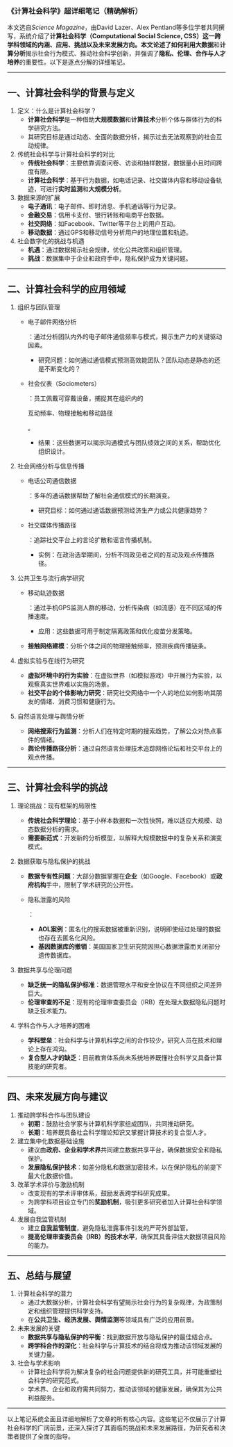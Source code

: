 ### 《计算社会科学》超详细笔记（精确解析）

本文选自*Science Magazine*，由David Lazer、Alex Pentland等多位学者共同撰写，系统介绍了**计算社会科学（Computational Social Science, CSS）这一跨学科领域的内涵、应用、挑战以及未来发展方向。本文论述了如何利用大数据**和**计算分析**揭示社会行为模式、推动社会科学创新，并强调了**隐私、伦理、合作与人才培养**的重要性。以下是逐点分解的详细笔记。

------

## 一、计算社会科学的背景与定义

1. 定义：什么是计算社会科学？
   - **计算社会科学**是一种借助**大规模数据**和**计算技术**分析个体与群体行为的科学研究方法。
   - 其研究目标是通过动态、全面的数据分析，揭示过去无法观察到的社会互动规律。
2. 传统社会科学与计算社会科学的对比
   - **传统社会科学**：主要依靠调查问卷、访谈和抽样数据，数据量小且时间跨度有限。
   - **计算社会科学**：基于行为数据，如电话记录、社交媒体内容和移动设备轨迹，可进行**实时监测**和**大规模分析**。
3. 数据来源的扩展
   - **电子通讯**：电子邮件、即时消息、手机通话等行为记录。
   - **金融交易**：信用卡支付、银行转账和电商平台数据。
   - **社交网络**：如Facebook、Twitter等平台上的用户互动。
   - **移动数据**：通过GPS和移动信号分析用户的地理位置和轨迹。
4. 社会数字化的挑战与机遇
   - **机遇**：通过数据揭示社会规律，优化公共政策和组织管理。
   - **挑战**：数据集中于企业和政府手中，隐私保护成为关键问题。

------

## 二、计算社会科学的应用领域

1. 组织与团队管理

   - 电子邮件网络分析

     ：通过分析团队内外的电子邮件通信频率与模式，揭示生产力的关键驱动因素。

     - 研究问题：如何通过通信模式预测高效能团队？团队动态是静态的还是不断变化的？

   - 社会仪表（Sociometers）

     ：员工佩戴可穿戴设备，捕捉其在组织内的

     互动频率、物理接触和移动路径

     。

     - 结果：这些数据可以揭示沟通模式与团队绩效之间的关系，帮助优化组织设计。

2. 社会网络分析与信息传播

   - 电话公司通信数据

     ：多年的通话数据帮助了解社会通信模式的长期演变。

     - 研究目标：如何通过通话数据预测经济生产力或公共健康趋势？

   - 社交媒体传播路径

     ：追踪社交平台上的言论扩散和谣言传播机制。

     - 实例：在政治选举期间，分析不同政见者之间的互动及观点传播路径。

3. 公共卫生与流行病学研究

   - 移动轨迹数据

     ：通过手机GPS监测人群的移动，分析传染病（如流感）在不同区域的传播速度。

     - 应用：这些数据可用于制定隔离政策和优化疫苗分发策略。

   - **接触网络建模**：分析个体之间的物理接触频率，预测疾病传播链条。

4. 虚拟实验与在线行为研究

   - **虚拟环境中的行为实验**：在虚拟世界（如模拟游戏）中开展行为实验，以观察真实世界难以实施的场景。
   - **社交平台的个体影响力研究**：研究社交网络中一个人的地位如何影响其朋友的情绪、消费习惯和健康行为。

5. 自然语言处理与舆情分析

   - **网络搜索行为监测**：分析人们在特定时期的搜索趋势，了解公众对热点事件的情绪。
   - **舆论传播路径分析**：通过自然语言处理技术追踪网络论坛和社交平台上的观点传播。

------

## 三、计算社会科学的挑战

1. 理论挑战：现有框架的局限性

   - **传统社会科学理论**：基于小样本数据和一次性快照，难以适应大规模、动态数据分析的需求。
   - **需要新范式**：开发新的分析模型，以解释大规模数据中的复杂关系和演变模式。

2. 数据获取与隐私保护的挑战

   - **数据专有性问题**：大部分数据掌握在**企业**（如Google、Facebook）或**政府机构**手中，限制了学术研究的公开性。

   - 隐私泄露的风险

     ：

     - **AOL案例**：匿名化的搜索数据被重新识别，说明即使经过处理的数据也存在去匿名化风险。
     - **基因数据库的撤销**：美国国家卫生研究院因担心数据泄露而关闭部分遗传数据库。

3. 数据共享与伦理问题

   - **缺乏统一的隐私保护标准**：数据管理水平和安全协议在不同组织之间差异巨大。
   - **伦理审查的不足**：现有的伦理审查委员会（IRB）在处理大数据隐私问题时缺乏技术能力。

4. 学科合作与人才培养的困难

   - **学科壁垒**：社会科学与计算机科学之间的合作较少，研究人员在技术和理论上存在鸿沟。
   - **复合型人才的缺乏**：目前教育体系尚未系统培养既懂社会科学又具备计算技能的研究者。

------

## 四、未来发展方向与建议

1. 推动跨学科合作与团队建设
   - **初期**：鼓励社会学家与计算机科学家组成团队，共同推动研究。
   - **长期**：培养既具备社会科学理论知识又掌握计算技术的复合型人才。
2. 建立集中化数据基础设施
   - 建议由**政府、企业和学术界**共同建立数据共享平台，确保数据安全和隐私保护。
   - **发展隐私保护技术**：如差分隐私和数据加密技术，以在保护隐私的前提下最大化数据价值。
3. 改革学术评价与激励机制
   - 改变现有的学术评审体系，鼓励发表跨学科研究成果。
   - 为跨学科项目设立专门的**奖励机制**，吸引更多研究者加入计算社会科学领域。
4. 发展自我监管机制
   - 建立**自我监管制度**，避免隐私泄露事件引发的严苛外部监管。
   - **提高伦理审查委员会（IRB）的技术水平**，确保其具备评估大数据项目风险的能力。

------

## 五、总结与展望

1. 计算社会科学的潜力
   - 通过大数据分析，计算社会科学有望揭示社会行为的复杂规律，为政策制定和组织管理提供科学支持。
   - 在**公共卫生、经济发展、舆情监测**等领域具有广泛的应用前景。
2. 未来发展的关键
   - **数据共享与隐私保护的平衡**：找到数据开放与隐私保护的最佳结合点。
   - **跨学科合作的深化**：社会科学与计算技术的结合将成为推动该领域发展的关键力量。
3. 社会与学术影响
   - 计算社会科学将为解决复杂的社会问题提供新的研究工具，并可能重塑社会科学的研究范式。
   - 学术界、企业和政府需共同努力，推动该领域的健康发展，确保其为公共利益服务。

------

以上笔记系统全面且详细地解析了文章的所有核心内容。这些笔记不仅展示了计算社会科学的广阔前景，还深入探讨了其面临的挑战和未来发展路径，为研究者和决策者提供了全面的指导。